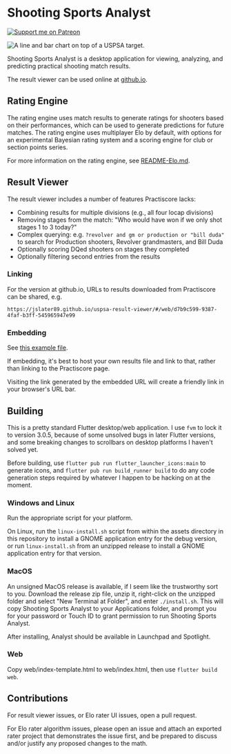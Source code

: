 # Shooting Sports Analyst
[![Support me on Patreon](https://img.shields.io/endpoint.svg?url=https%3A%2F%2Fshieldsio-patreon.vercel.app%2Fapi%3Fusername%3Dshootingsportsanalyst%26type%3Dpatrons&style=flat)](https://patreon.com/shootingsportsanalyst)

![A line and bar chart on top of a USPSA target.](https://github.com/jslater89/uspsa-result-viewer/blob/develop/assets/icon.png?raw=true)

Shooting Sports Analyst is a desktop application for viewing, analyzing, and predicting practical shooting match results.

The result viewer can be used online at [github.io](https://jslater89.github.io/uspsa-result-viewer).

## Rating Engine
The rating engine uses match results to generate ratings for shooters based on their performances,
which can be used to generate predictions for future matches. The rating engine uses multiplayer
Elo by default, with options for an experimental Bayesian rating system and a scoring engine for
club or section points series.

For more information on the rating engine, see [README-Elo.md](https://github.com/jslater89/uspsa-result-viewer/blob/develop/README-Elo.md).

## Result Viewer
The result viewer includes a number of features Practiscore lacks:
* Combining results for multiple divisions (e.g., all four locap divisions)
* Removing stages from the match: "Who would have won if we only shot stages 1 to 3 today?"
* Complex querying: e.g. `?revolver and gm or production or "bill duda"` to search for Production
shooters, Revolver grandmasters, and Bill Duda
* Optionally scoring DQed shooters on stages they completed
* Optionally filtering second entries from the results

### Linking
For the version at github.io, URLs to results downloaded from Practiscore can be shared, e.g.

`https://jslater89.github.io/uspsa-result-viewer/#/web/d7b9c599-9387-4faf-b3ff-545965947e99`

### Embedding
See [this example file](https://github.com/jslater89/uspsa-result-viewer/blob/master/embedded-index.html).

If embedding, it's best to host your own results file and link to that, rather
than linking to the Practiscore page.

Visiting the link generated by the embedded URL will create a friendly link in
your browser's URL bar.

## Building
This is a pretty standard Flutter desktop/web application. I use `fvm` to lock it to version 3.0.5,
because of some unsolved bugs in later Flutter versions, and some breaking changes to scrollbars on
desktop platforms I haven't solved yet.

Before building, use `flutter pub run flutter_launcher_icons:main` to generate icons, and
`flutter pub run build_runner build` to do any code generation steps required by whatever I happen
to be hacking on at the moment.

### Windows and Linux
Run the appropriate script for your platform.

On Linux, run the `linux-install.sh` script from within the assets directory in this repository
to install a GNOME application entry for the debug version, or run `linux-install.sh` from an
unzipped release to install a GNOME application entry for that version.

### MacOS
An unsigned MacOS release is available, if I seem like the trustworthy sort to you. Download the
release zip file, unzip it, right-click on the unzipped folder and select "New Terminal at Folder",
and enter `./install.sh`. This will copy Shooting Sports Analyst to your Applications folder, and prompt you
for your password or Touch ID to grant permission to run Shooting Sports Analyst.

After installing, Analyst should be available in Launchpad and Spotlight.

### Web
Copy web/index-template.html to web/index.html, then use `flutter build web`.

## Contributions
For result viewer issues, or Elo rater UI issues, open a pull request.

For Elo rater algorithm issues, please open an issue and attach an exported rater project that
demonstrates the issue first, and be prepared to discuss and/or justify any proposed changes to the
math.
